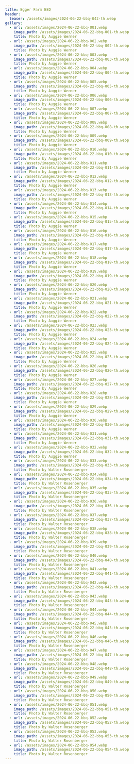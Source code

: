 ```yaml
---
title: Egger Farm BBQ
header:
  teaser: /assets/images/2024-06-22-bbq-042-th.webp
gallery:
  - url: /assets/images/2024-06-22-bbq-001.webp
    image_path: /assets/images/2024-06-22-bbq-001-th.webp
    title: Photo by Auggie Werner
  - url: /assets/images/2024-06-22-bbq-002.webp
    image_path: /assets/images/2024-06-22-bbq-002-th.webp
    title: Photo by Auggie Werner
  - url: /assets/images/2024-06-22-bbq-003.webp
    image_path: /assets/images/2024-06-22-bbq-003-th.webp
    title: Photo by Auggie Werner
  - url: /assets/images/2024-06-22-bbq-004.webp
    image_path: /assets/images/2024-06-22-bbq-004-th.webp
    title: Photo by Auggie Werner
  - url: /assets/images/2024-06-22-bbq-005.webp
    image_path: /assets/images/2024-06-22-bbq-005-th.webp
    title: Photo by Auggie Werner
  - url: /assets/images/2024-06-22-bbq-006.webp
    image_path: /assets/images/2024-06-22-bbq-006-th.webp
    title: Photo by Auggie Werner
  - url: /assets/images/2024-06-22-bbq-007.webp
    image_path: /assets/images/2024-06-22-bbq-007-th.webp
    title: Photo by Auggie Werner
  - url: /assets/images/2024-06-22-bbq-008.webp
    image_path: /assets/images/2024-06-22-bbq-008-th.webp
    title: Photo by Auggie Werner
  - url: /assets/images/2024-06-22-bbq-009.webp
    image_path: /assets/images/2024-06-22-bbq-009-th.webp
    title: Photo by Auggie Werner
  - url: /assets/images/2024-06-22-bbq-010.webp
    image_path: /assets/images/2024-06-22-bbq-010-th.webp
    title: Photo by Auggie Werner
  - url: /assets/images/2024-06-22-bbq-011.webp
    image_path: /assets/images/2024-06-22-bbq-011-th.webp
    title: Photo by Auggie Werner
  - url: /assets/images/2024-06-22-bbq-012.webp
    image_path: /assets/images/2024-06-22-bbq-012-th.webp
    title: Photo by Auggie Werner
  - url: /assets/images/2024-06-22-bbq-013.webp
    image_path: /assets/images/2024-06-22-bbq-013-th.webp
    title: Photo by Auggie Werner
  - url: /assets/images/2024-06-22-bbq-014.webp
    image_path: /assets/images/2024-06-22-bbq-014-th.webp
    title: Photo by Auggie Werner
  - url: /assets/images/2024-06-22-bbq-015.webp
    image_path: /assets/images/2024-06-22-bbq-015-th.webp
    title: Photo by Auggie Werner
  - url: /assets/images/2024-06-22-bbq-016.webp
    image_path: /assets/images/2024-06-22-bbq-016-th.webp
    title: Photo by Auggie Werner
  - url: /assets/images/2024-06-22-bbq-017.webp
    image_path: /assets/images/2024-06-22-bbq-017-th.webp
    title: Photo by Auggie Werner
  - url: /assets/images/2024-06-22-bbq-018.webp
    image_path: /assets/images/2024-06-22-bbq-018-th.webp
    title: Photo by Auggie Werner
  - url: /assets/images/2024-06-22-bbq-019.webp
    image_path: /assets/images/2024-06-22-bbq-019-th.webp
    title: Photo by Auggie Werner
  - url: /assets/images/2024-06-22-bbq-020.webp
    image_path: /assets/images/2024-06-22-bbq-020-th.webp
    title: Photo by Auggie Werner
  - url: /assets/images/2024-06-22-bbq-021.webp
    image_path: /assets/images/2024-06-22-bbq-021-th.webp
    title: Photo by Auggie Werner
  - url: /assets/images/2024-06-22-bbq-022.webp
    image_path: /assets/images/2024-06-22-bbq-022-th.webp
    title: Photo by Auggie Werner
  - url: /assets/images/2024-06-22-bbq-023.webp
    image_path: /assets/images/2024-06-22-bbq-023-th.webp
    title: Photo by Auggie Werner
  - url: /assets/images/2024-06-22-bbq-024.webp
    image_path: /assets/images/2024-06-22-bbq-024-th.webp
    title: Photo by Auggie Werner
  - url: /assets/images/2024-06-22-bbq-025.webp
    image_path: /assets/images/2024-06-22-bbq-025-th.webp
    title: Photo by Auggie Werner
  - url: /assets/images/2024-06-22-bbq-026.webp
    image_path: /assets/images/2024-06-22-bbq-026-th.webp
    title: Photo by Auggie Werner
  - url: /assets/images/2024-06-22-bbq-027.webp
    image_path: /assets/images/2024-06-22-bbq-027-th.webp
    title: Photo by Auggie Werner
  - url: /assets/images/2024-06-22-bbq-028.webp
    image_path: /assets/images/2024-06-22-bbq-028-th.webp
    title: Photo by Auggie Werner
  - url: /assets/images/2024-06-22-bbq-029.webp
    image_path: /assets/images/2024-06-22-bbq-029-th.webp
    title: Photo by Auggie Werner
  - url: /assets/images/2024-06-22-bbq-030.webp
    image_path: /assets/images/2024-06-22-bbq-030-th.webp
    title: Photo by Auggie Werner
  - url: /assets/images/2024-06-22-bbq-031.webp
    image_path: /assets/images/2024-06-22-bbq-031-th.webp
    title: Photo by Auggie Werner
  - url: /assets/images/2024-06-22-bbq-032.webp
    image_path: /assets/images/2024-06-22-bbq-032-th.webp
    title: Photo by Auggie Werner
  - url: /assets/images/2024-06-22-bbq-033.webp
    image_path: /assets/images/2024-06-22-bbq-033-th.webp
    title: Photo by Walter Rosenberger
  - url: /assets/images/2024-06-22-bbq-034.webp
    image_path: /assets/images/2024-06-22-bbq-034-th.webp
    title: Photo by Walter Rosenberger
  - url: /assets/images/2024-06-22-bbq-035.webp
    image_path: /assets/images/2024-06-22-bbq-035-th.webp
    title: Photo by Walter Rosenberger
  - url: /assets/images/2024-06-22-bbq-036.webp
    image_path: /assets/images/2024-06-22-bbq-036-th.webp
    title: Photo by Walter Rosenberger
  - url: /assets/images/2024-06-22-bbq-037.webp
    image_path: /assets/images/2024-06-22-bbq-037-th.webp
    title: Photo by Walter Rosenberger
  - url: /assets/images/2024-06-22-bbq-038.webp
    image_path: /assets/images/2024-06-22-bbq-038-th.webp
    title: Photo by Walter Rosenberger
  - url: /assets/images/2024-06-22-bbq-039.webp
    image_path: /assets/images/2024-06-22-bbq-039-th.webp
    title: Photo by Walter Rosenberger
  - url: /assets/images/2024-06-22-bbq-040.webp
    image_path: /assets/images/2024-06-22-bbq-040-th.webp
    title: Photo by Walter Rosenberger
  - url: /assets/images/2024-06-22-bbq-041.webp
    image_path: /assets/images/2024-06-22-bbq-041-th.webp
    title: Photo by Walter Rosenberger
  - url: /assets/images/2024-06-22-bbq-042.webp
    image_path: /assets/images/2024-06-22-bbq-042-th.webp
    title: Photo by Walter Rosenberger
  - url: /assets/images/2024-06-22-bbq-043.webp
    image_path: /assets/images/2024-06-22-bbq-043-th.webp
    title: Photo by Walter Rosenberger
  - url: /assets/images/2024-06-22-bbq-044.webp
    image_path: /assets/images/2024-06-22-bbq-044-th.webp
    title: Photo by Walter Rosenberger
  - url: /assets/images/2024-06-22-bbq-045.webp
    image_path: /assets/images/2024-06-22-bbq-045-th.webp
    title: Photo by Walter Rosenberger
  - url: /assets/images/2024-06-22-bbq-046.webp
    image_path: /assets/images/2024-06-22-bbq-046-th.webp
    title: Photo by Walter Rosenberger
  - url: /assets/images/2024-06-22-bbq-047.webp
    image_path: /assets/images/2024-06-22-bbq-047-th.webp
    title: Photo by Walter Rosenberger
  - url: /assets/images/2024-06-22-bbq-048.webp
    image_path: /assets/images/2024-06-22-bbq-048-th.webp
    title: Photo by Walter Rosenberger
  - url: /assets/images/2024-06-22-bbq-049.webp
    image_path: /assets/images/2024-06-22-bbq-049-th.webp
    title: Photo by Walter Rosenberger
  - url: /assets/images/2024-06-22-bbq-050.webp
    image_path: /assets/images/2024-06-22-bbq-050-th.webp
    title: Photo by Walter Rosenberger
  - url: /assets/images/2024-06-22-bbq-051.webp
    image_path: /assets/images/2024-06-22-bbq-051-th.webp
    title: Photo by Walter Rosenberger
  - url: /assets/images/2024-06-22-bbq-052.webp
    image_path: /assets/images/2024-06-22-bbq-052-th.webp
    title: Photo by Walter Rosenberger
  - url: /assets/images/2024-06-22-bbq-053.webp
    image_path: /assets/images/2024-06-22-bbq-053-th.webp
    title: Photo by Walter Rosenberger
  - url: /assets/images/2024-06-22-bbq-054.webp
    image_path: /assets/images/2024-06-22-bbq-054-th.webp
    title: Photo by Walter Rosenberger
---
```

